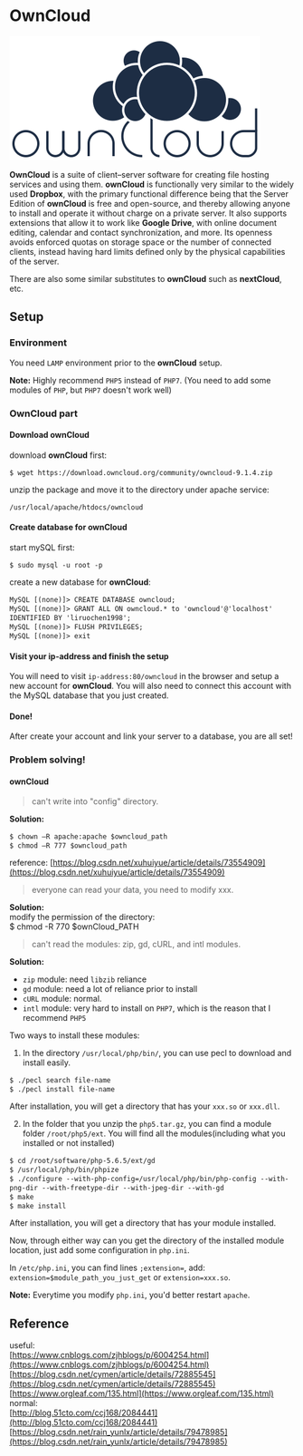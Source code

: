 # OwnCloud

![owncloud_logo](https://github.com/liruochen1998/My-Linux-Notes/blob/master/content/application/pics/owncloud_logo.png)

**OwnCloud** is a suite of client–server software for creating file hosting services and using them. **ownCloud** is functionally very similar to the widely used **Dropbox**, with the primary functional difference being that the Server Edition of **ownCloud** is free and open-source, and thereby allowing anyone to install and operate it without charge on a private server. It also supports extensions that allow it to work like **Google Drive**, with online document editing, calendar and contact synchronization, and more. Its openness avoids enforced quotas on storage space or the number of connected clients, instead having hard limits defined only by the physical capabilities of the server.

There are also some similar substitutes to **ownCloud** such as **nextCloud**, etc.

## Setup

### Environment
You need `LAMP` environment prior to the **ownCloud** setup.

**Note:** Highly recommend `PHP5` instead of `PHP7`. (You need to add some modules of `PHP`, but `PHP7` doesn't work well)

### OwnCloud part
#### Download ownCloud
download **ownCloud** first:

	$ wget https://download.owncloud.org/community/owncloud-9.1.4.zip
	
unzip the package and move it to the directory under apache service:
	
	/usr/local/apache/htdocs/owncloud
	
#### Create database for ownCloud
start mySQL first:

	$ sudo mysql -u root -p
create a new database for **ownCloud**:

```	
MySQL [(none)]> CREATE DATABASE owncloud;
MySQL [(none)]> GRANT ALL ON owncloud.* to 'owncloud'@'localhost' IDENTIFIED BY 'liruochen1998';
MySQL [(none)]> FLUSH PRIVILEGES;
MySQL [(none)]> exit
```

#### Visit your ip-address and finish the setup
You will need to visit `ip-address:80/owncloud` in the browser and setup a new account for **ownCloud**. 
You will also need to connect this account with the MySQL database that you just created.

#### Done!
After create your account and link your server to a database, you are all set!

### Problem solving!
#### ownCloud
>can't write into "config" directory.  

**Solution:**  

```
$ chown –R apache:apache $owncloud_path  
$ chmod –R 777 $owncloud_path 
```
reference: [https://blog.csdn.net/xuhuiyue/article/details/73554909](https://blog.csdn.net/xuhuiyue/article/details/73554909)

>everyone can read your data, you need to modify xxx.

**Solution:**  
modify the permission of the directory:  
	$ chmod -R 770 $ownCloud_PATH

>can't read the modules: zip, gd, cURL, and intl modules.

**Solution:**  

* `zip` module: need `libzib` reliance
* `gd` module: need a lot of reliance prior to install
* `cURL` module: normal.
* `intl` module: very hard to install on `PHP7`, which is the reason that I recommend `PHP5`

Two ways to install these modules:  

1. In the directory `/usr/local/php/bin/`, you can use pecl to download and install easily.
  	
 ```		
 $ ./pecl search file-name  
 $ ./pecl install file-name
 ```
 After installation, you will get a directory that has your `xxx.so` or `xxx.dll`.  

2. In the folder that you unzip the `php5.tar.gz`, you can find a module folder `/root/php5/ext`. You will find all the modules(including what you installed or not installed)

```
$ cd /root/software/php-5.6.5/ext/gd
$ /usr/local/php/bin/phpize
$ ./configure --with-php-config=/usr/local/php/bin/php-config --with-png-dir --with-freetype-dir --with-jpeg-dir --with-gd
$ make
$ make install
```
After installation, you will get a directory that has your module installed.

Now, through either way can you get the directory of the installed module location, just add some configuration in `php.ini`.

In `/etc/php.ini`, you can find lines `;extension=`, add:  
`extension=$module_path_you_just_get` or `extension=xxx.so`.

**Note:** Everytime you modify `php.ini`, you'd better restart `apache`.

## Reference
useful:  
[https://www.cnblogs.com/zjhblogs/p/6004254.html](https://www.cnblogs.com/zjhblogs/p/6004254.html)  
[https://blog.csdn.net/cymen/article/details/72885545](https://blog.csdn.net/cymen/article/details/72885545)  
[https://www.orgleaf.com/135.html](https://www.orgleaf.com/135.html)  
normal:  
[http://blog.51cto.com/ccj168/2084441](http://blog.51cto.com/ccj168/2084441)  
[https://blog.csdn.net/rain_yunlx/article/details/79478985](https://blog.csdn.net/rain_yunlx/article/details/79478985)  
